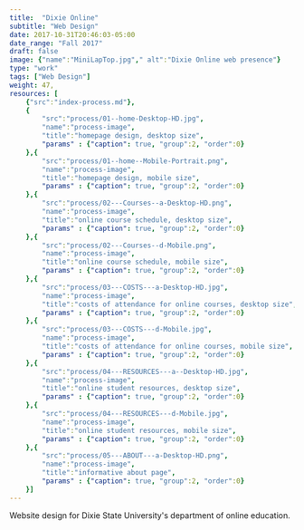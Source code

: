 ```yaml
---
title:  "Dixie Online"
subtitle: "Web Design"
date: 2017-10-31T20:46:03-05:00
date_range: "Fall 2017"
draft: false
image: {"name":"MiniLapTop.jpg"," alt":"Dixie Online web presence"}
type: "work"
tags: ["Web Design"]
weight: 47,
resources: [
    {"src":"index-process.md"},
    {
        "src":"process/01--home-Desktop-HD.jpg",
        "name":"process-image",
        "title":"homepage design, desktop size",
        "params" : {"caption": true, "group":2, "order":0}
    },{
        "src":"process/01--home--Mobile-Portrait.png",
        "name":"process-image",
        "title":"homepage design, mobile size",
        "params" : {"caption": true, "group":2, "order":0}
    },{
        "src":"process/02---Courses--a-Desktop-HD.png",
        "name":"process-image",
        "title":"online course schedule, desktop size",
        "params" : {"caption": true, "group":2, "order":0}
    },{
        "src":"process/02---Courses--d-Mobile.png",
        "name":"process-image",
        "title":"online course schedule, mobile size",
        "params" : {"caption": true, "group":2, "order":0}
    },{
        "src":"process/03---COSTS---a-Desktop-HD.jpg",
        "name":"process-image",
        "title":"costs of attendance for online courses, desktop size",
        "params" : {"caption": true, "group":2, "order":0}
    },{
        "src":"process/03---COSTS---d-Mobile.jpg",
        "name":"process-image",
        "title":"costs of attendance for online courses, mobile size",
        "params" : {"caption": true, "group":2, "order":0}
    },{
        "src":"process/04---RESOURCES---a--Desktop-HD.jpg",
        "name":"process-image",
        "title":"online student resources, desktop size",
        "params" : {"caption": true, "group":2, "order":0}
    },{
        "src":"process/04---RESOURCES---d-Mobile.jpg",
        "name":"process-image",
        "title":"online student resources, mobile size",
        "params" : {"caption": true, "group":2, "order":0}
    },{
        "src":"process/05---ABOUT---a-Desktop-HD.png",
        "name":"process-image",
        "title":"informative about page",
        "params" : {"caption": true, "group":2, "order":0}
    }]
---
```

Website design for Dixie State University's department of online education.